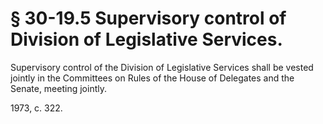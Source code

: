 # § 30-19.5 Supervisory control of Division of Legislative Services.

<p>Supervisory control of the Division of Legislative Services shall be vested jointly in the Committees on Rules of the House of Delegates and the Senate, meeting jointly.</p><p>1973, c. 322.</p>